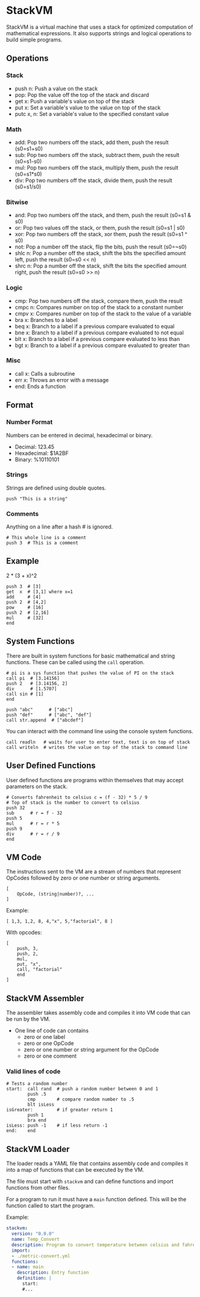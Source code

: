 # StackVM

StackVM is a virtual machine that uses a stack for optimized computation of mathematical expressions. It also supports strings and logical operations to build simple programs.

## Operations

### Stack
- push n: Push a value on the stack
- pop: Pop the value off the top of the stack and discard
- get x: Push a variable's value on top of the stack
- put x: Set a variable's value to the value on top of the stack
- putc x, n: Set a variable's value to the specified constant value

### Math
- add: Pop two numbers off the stack, add them, push the result (s0=s1+s0)
- sub: Pop two numbers off the stack, subtract them, push the result (s0=s1-s0)
- mul: Pop two numbers off the stack, multiply them, push the result (s0=s1*s0)
- div: Pop two numbers off the stack, divide them, push the result (s0=s1/s0)

### Bitwise
- and: Pop two numbers off the stack, and them, push the result (s0=s1 & s0)
- or: Pop two values off the stack, or them, push the result (s0=s1 | s0)
- xor: Pop two numbers off the stack, xor them, push the result (s0=s1 ^ s0)
- not: Pop a number off the stack, flip the bits, push the result (s0=~s0)
- shlc n: Pop a number off the stack, shift the bits the specified amount left, push the result (s0=s0 << n)
- shrc n: Pop a number off the stack, shift the bits the specified amount right, push the result (s0=s0 >> n)

### Logic
- cmp: Pop two numbers off the stack, compare them, push the result
- cmpc n: Compares number on top of the stack to a constant number
- cmpv x: Compares number on top of the stack to the value of a variable
- bra x: Branches to a label
- beq x: Branch to a label if a previous compare evaluated to equal
- bne x: Branch to a label if a previous compare evaluated to not equal
- blt x: Branch to a label if a previous compare evaluated to less than
- bgt x: Branch to a label if a previous compare evaluated to greater than

### Misc
- call x: Calls a subroutine
- err x: Throws an error with a message
- end: Ends a function

## Format

### Number Format
Numbers can be entered in decimal, hexadecimal or binary.

- Decimal: 123.45
- Hexadecimal: $1A2BF
- Binary: %10110101

### Strings
Strings are defined using double quotes.

    push "This is a string"

### Comments
Anything on a line after a hash # is ignored.

    # This whole line is a comment
    push 3  # This is a comment

## Example

2 * (3 + x)^2

    push 3  # [3]
    get  x  # [3,1] where x=1
    add     # [4]
    push 2  # [4,2]
    pow     # [16]
    push 2  # [2,16]
    mul     # [32]
    end

## System Functions
There are built in system functions for basic mathematical and string functions. These can be called using the `call` operation.

    # pi is a sys function that pushes the value of PI on the stack
    call pi  # [3.14156]
    push 2   # [3.14156, 2]
    div      # [1.5707]
    call sin # [1]
    end

    push "abc"      # ["abc"]
    push "def"      # ["abc", "def"]
    call str.append  # ["abcdef"]

You can interact with the command line using the console system functions.

    call readln   # waits for user to enter text, text is on top of stack
    call writeln  # writes the value on top of the stack to command line

## User Defined Functions
User defined functions are programs within themselves that may accept parameters on the stack.

    # Converts fahrenheit to celsius c = (f - 32) * 5 / 9
    # Top of stack is the number to convert to celsius
    push 32
    sub      # r = f - 32
    push 5
    mul      # r = r * 5
    push 9
    div      # r = r / 9
    end


## VM Code
The instructions sent to the VM are a stream of numbers that represent OpCodes followed by zero or one number or string arguments.
```
[
    OpCode, (string|number)?, ...
]
```

Example:

```
[ 1,3, 1,2, 8, 4,"x", 5,"factorial", 8 ]
```

With opcodes:
```
[
    push, 3,
    push, 2,
    mul,
    put, "x",
    call, "factorial"
    end
]
```

## StackVM Assembler
The assembler takes assembly code and compiles it into VM code that can be run by the VM.
- One line of code can contains
  - zero or one label
  - zero or one OpCode
  - zero or one number or string argument for the OpCode
  - zero or one comment

### Valid lines of code

    # Tests a random number
    start:  call rand  # push a random number between 0 and 1
            push .5
            cmp        # compare random number to .5
            blt isLess
    isGreater:         # if greater return 1
            push 1
            bra end
    isLess: push -1    # if less return -1
    end:    end

## StackVM Loader
The loader reads a YAML file that contains assembly code and compiles it into a map of functions that can be executed by the VM.

The file must start with `stackvm` and can define functions and import functions from other files.

For a program to run it must have a `main` function defined. This will be the function called to start the program.

Example:
```yaml
stackvm:
  version: "0.0.0"
  name: Temp_Convert
  description: Program to convert temperature between celsius and fahrenheit
  import:
  - ./metric-convert.yml
  functions:
  - name: main
    description: Entry function
    definition: |
      start:
      #...
```
